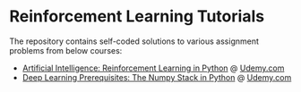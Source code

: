 # Reinforcement Learning Tutorials
The repository contains self-coded solutions to various assignment problems from below courses:<br>
- [Artificial Intelligence: Reinforcement Learning in Python](https://www.udemy.com/artificial-intelligence-reinforcement-learning-in-python) @ [Udemy.com](https://www.udemy.com/)<br>
- [Deep Learning Prerequisites: The Numpy Stack in Python](https://www.udemy.com/deep-learning-prerequisites-the-numpy-stack-in-python) @ [Udemy.com](https://www.udemy.com/)
